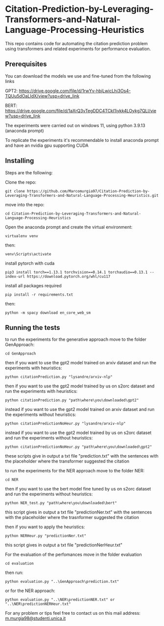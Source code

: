 # Citation-Prediction-by-Leveraging-Transformers-and-Natural-Language-Processing-Heuristics

This repo contains code for automating the citation prediction problem using transformers and related experiments for performance evaluation.

## Prerequisites
You can download the models we use and fine-tuned from the following links

GPT2: https://drive.google.com/file/d/1rwYv-hbjLwicLhi3Os4-TQUu5dOaLIdX/view?usp=drive_link

BERT: https://drive.google.com/file/d/1aXrQ3vTegDDC4TCkI1iykk4LOykg7QLl/view?usp=drive_link

The experiments were carried out on windows 11, using python 3.9.13 (anaconda prompt)

To replicate the experiments it's recommendable to install anaconda prompt and have an nvidia gpu supporting CUDA

## Installing
Steps are the following:

Clone the repo:
```
git clone https://github.com/Marcomurgia97/Citation-Prediction-by-Leveraging-Transformers-and-Natural-Language-Processing-Heuristics.git
```

move into the repo:
```
cd Citation-Prediction-by-Leveraging-Transformers-and-Natural-Language-Processing-Heuristics
```
Open the anaconda prompt and create the virtual environment:
```
virtualenv venv
```
then:
```
venv\Scripts\activate
```
install pytorch with cuda
```
pip3 install torch==1.13.1 torchvision==0.14.1 torchaudio==0.13.1 --index-url https://download.pytorch.org/whl/cu117
```
install all packages required
```
pip install -r requirements.txt
```
then:
```
python -m spacy download en_core_web_sm
```
## Running the tests
to run the experiments for the generative approach move to the folder GenApproach:
```
cd GenApproach
```
then if you want to use the gpt2 model trained on arxiv dataset and run the experiments with heuristics:
```
python citationPrediction.py "lysandre/arxiv-nlp"
```
then if you want to use the gpt2 model trained by us on s2orc  dataset and run the experiments with heuristics:

```
python citationPrediction.py "path\where\you\downloaded\gpt2"
```
instead if you want to use the gpt2 model trained on arxiv dataset and run the experiments without heuristics:
```
python citationPredictionNoHeur.py "lysandre/arxiv-nlp"
```
instead if you want to use the gpt2 model trained by us on s2orc dataset and run the experiments without heuristics:

```
python citationPredictionNoHeur.py "path\where\you\downloaded\gpt2"
```

these scripts give in output a txt file "prediction.txt" with the sentences with the placeholder where the transformer suggested the citation

to run the experiments for the NER approach move to the folder NER:
```
cd NER
```
then if you want to use the bert model fine tuned by us on s2orc dataset and run the experiments without heuristics:
```
python NER_test.py "path\where\you\downloaded\bert"
```
this script gives in output a txt file "predictionNer.txt" with the sentences with the placeholder where the trasnformer suggested the citation

then if you want to apply the heuristics:
```
python NERHeur.py "predictionNer.txt"
```
this script gives in output a txt file "predictionNerHeur.txt"

For the evaluation of the perfomances move in the folder evaluation
```
cd evaluation
```
then run:

```
python evaluation.py "..\GenApproach\prediction.txt"
```
or for the NER approach:
```
python evaluation.py "..\NER\predictionNER.txt" or "..\NER\predictionNERHeur.txt"

```

For any problem or tips feel free to contact us on this mail address: m.murgia98@studenti.unica.it

